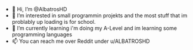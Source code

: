 - 👋 Hi, I’m @AlbatrosHD
- 👀 I’m interested in small programmin projekts and the most stuff that im problably up loading is for school.
- 🌱 I’m currently learning i'm doing my A-Level and im learning some programming languages
- 📫 You can reach me over Reddit under u/ALBATROSHD


